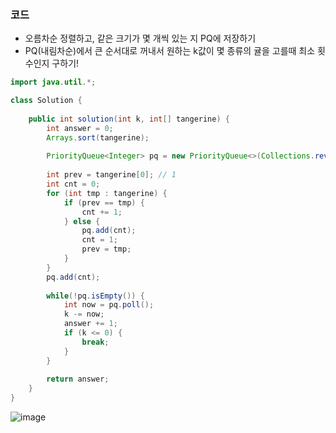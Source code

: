 ### 코드

- 오름차순 정렬하고, 같은 크기가 몇 개씩 있는 지 PQ에 저장하기
- PQ(내림차순)에서 큰 순서대로 꺼내서 원하는 k값이 몇 종류의 귤을 고를때 최소 횟수인지 구하기!

```java
import java.util.*;

class Solution {
    
    public int solution(int k, int[] tangerine) {
        int answer = 0;
        Arrays.sort(tangerine);
        
        PriorityQueue<Integer> pq = new PriorityQueue<>(Collections.reverseOrder());
        
        int prev = tangerine[0]; // 1
        int cnt = 0;
        for (int tmp : tangerine) {
            if (prev == tmp) {
                cnt += 1;
            } else {
                pq.add(cnt);
                cnt = 1;
                prev = tmp;
            }
        }
        pq.add(cnt);
        
        while(!pq.isEmpty()) {
            int now = pq.poll();
            k -= now;
            answer += 1;
            if (k <= 0) {
                break;
            }
        }
        
        return answer;
    }
}
```

![image](https://github.com/Morning-Algorithm-Study-2023/Algorithm/assets/77563814/51b6ee65-dad8-4242-a4a3-1fe179d91833)

